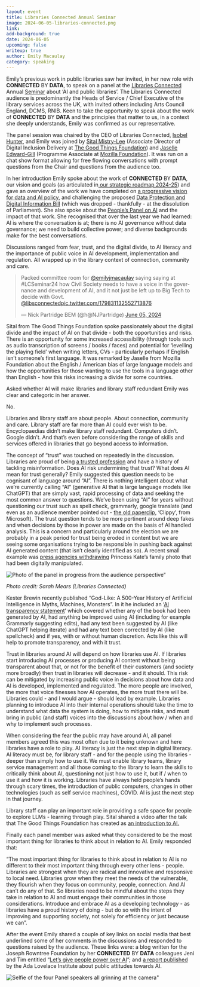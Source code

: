 ```yaml
---
layout: event
title: Libraries Connected Annual Seminar
image: 2024-06-05-libraries-connected.png
link: 
add-background: true
date: 2024-06-05
upcoming: false
writeup: true
author: Emily Macaulay
category: speaking
---
```

Emily’s previous work in public libraries saw her invited, in her new role with **CONNECTED** BY **DATA**, to speak on a panel at the [Libraries Connected](https://www.librariesconnected.org.uk/) Annual [Seminar](https://www.librariesconnected.org.uk/training-and-events/libraries-connected-annual-seminar-2024-%E2%80%9Cpower-partnership) about ‘AI and public libraries’.  The Libraries Connected audience is predominantly the Heads of Service / Chief Executive of the library services across the UK, with invited others including Arts Council England, DCMS, RNIB.  Keen to take the opportunity to speak about the work of **CONNECTED** BY **DATA** and the principles that matter to us, in a context she deeply understands, Emily was confirmed as our representative.

<!--more-->

The panel session was chaired by the CEO of Libraries Connected, [Isobel Hunter](https://www.librariesconnected.org.uk/content/isobel-hunter), and Emily was joined by [Sital Mistry-Lee](https://www.linkedin.com/in/sital-mistry-lee-0b155862/?originalSubdomain=uk) (Associate Director of Digital Inclusion Delivery at [The Good Things Foundation](https://www.goodthingsfoundation.org/)) and [Jaselle Edward-Gill](https://www.mozillapulse.org/profile/5940) (Programme Associate at [Mozilla Foundation](https://foundation.mozilla.org/en/what-we-fund/fellowships-and-awards-team/)).  It was run on a chat show format allowing for free flowing conversations with prompt questions from the Chair and questions from the audience too.

In her introduction Emily spoke about the work of **CONNECTED** BY **DATA**, our vision and goals (as articulated in[ our strategic roadmap 2024-25](https://docs.google.com/document/d/1Tko_bLwPps1_1_cg-Y4nJ_Pu88YZ1R26rwtQ9IW5jCs/edit)) and gave an overview of the work we have completed on [a progressive vision for data and AI policy](https://connectedbydata.org/resources/progressive-vision), and challenging the proposed [Data Protection and Digital Information Bill](https://connectedbydata.org/resources/dpdib-lords-committee-briefing) (which was dropped - thankfully - at the dissolution of Parliament). She also spoke about the [People’s Panel on AI](https://connectedbydata.org/projects/2023-peoples-panel-on-ai) and the impact of that work. She recognised that over the last year we had learned: AI is where the conversation is at; there is no AI governance without data governance; we need to build collective power; and diverse backgrounds make for the best conversations. 

Discussions ranged from fear, trust, and the digital divide, to AI literacy and the importance of public voice in AI development, implementation and regulation. All wrapped up in the library context of connection, community and care.

<blockquote class="twitter-tweet"><p lang="en" dir="ltr">Packed committee room for <a href="https://twitter.com/emilyjmacaulay">@emilyjmacaulay</a> saying saying at #LCSeminar24 how Civil Society needs to have a voice in the governance and development of AI, and it not just be left up to Big Tech to decide with Govt. <a href="https://twitter.com/libsconnected">@libsconnected</a><a href="https://x.com/NJPartridge/status/1798311325527138765">pic.twitter.com/179831132552713876</a></p>&mdash; Nick Partridge BEM (@h@NJPartridge) <a href="https://x.com/NJPartridge/status/1798311325527138765">June 05, 2024</a></blockquote> <script async src="https://platform.twitter.com/widgets.js" charset="utf-8"></script>

Sital from The Good Things Foundation spoke passionately about the digital divide and the impact of AI on that divide - both the opportunities and risks. There is an opportunity for some increased accessibility (through tools such as audio transcription of screens / books / faces) and potential for ‘levelling the playing field’ when writing letters, CVs - particularly perhaps if English isn’t someone’s first language. It was remarked by Jaselle from Mozilla Foundation about the English / American bias of large language models and how the opportunities for those wanting to use the tools in a language other than English - how this risks increasing a divide for some countries. 

Asked whether AI will make libraries and library staff redundant Emily was clear and categoric in her answer.

No.

Libraries and library staff are about people. About connection, community and care. Library staff are far more than AI could ever wish to be. Encyclopaedias didn’t make library staff redundant. Computers didn’t. Google didn’t. And that’s even before considering the range of skills and services offered in libraries that go beyond access to information.

The concept of “trust” was touched on repeatedly in the discussion.  Libraries are proud of being [a trusted profession](https://www.cilip.org.uk/page/trustedprofessional) and have a history of tackling misinformation.  Does AI risk undermining that trust? What does AI mean for trust generally? Emily suggested this question needs to be cognisant of language around “AI”. There is nothing intelligent about what we’re currently calling “AI” (generative AI that is large language models like ChatGPT) that are simply vast, rapid processing of data and seeking the most common answer to questions.  We’ve been using “AI” for years without questioning our trust such as spell check, grammarly, google translate (and even as an audience member pointed out - [the old paperclip](https://en.wikipedia.org/wiki/Office_Assistant), ‘Clippy’, from Microsoft). The trust question tends to be more pertinent around deep fakes and when decisions by those in power are made on the basis of AI handled analysis. This is a concern and particularly around the election we are probably in a peak period for trust being eroded in content but we are seeing some organisations trying to be responsible in pushing back against AI generated content (that isn’t clearly identified as so).  A recent small example was [press agencies withdrawing](https://inews.co.uk/news/photo-agencies-pull-photo-of-kate-middleton-over-claims-it-was-manipulated-2949745) Princess Kate’s family photo that had been digitally manipulated. 

![Photo of the panel in progress from the audience perspective"]({{site.baseurl}}/assets/events/2024-06-05-panel.jpeg)

_Photo credit: Sarah Mears (Libraries Connected)_

Kester Brewin recently published “God-Like: A 500-Year History of Artificial Intelligence in Myths, Machines, Monsters”.  In it he included an ‘[AI transparency statement](https://www.theguardian.com/books/2024/apr/04/why-i-wrote-an-ai-transparency-statement-for-my-book-and-think-other-authors-should-too)’ which covered whether any of the book had been generated by AI, had anything be improved using AI (including for example Grammarly suggesting edits), had any text been suggested by AI (like ChatGPT helping iterate) and had any text been corrected by AI (like spellcheck) and if yes, with or without human discretion. Acts like this will help to promote transparency, and with it trust. 

Trust in libraries around AI will depend on how libraries use AI.  If libraries start introducing AI processes or producing AI content without being transparent about that, or not for the benefit of their customers (and society more broadly) then trust in libraries will decrease - and it should. This risk can be mitigated by increasing public voice in decisions about how data and AI is developed, implemented and regulated.  The more people are involved, the more that voice finesses how AI operates, the more trust there will be. Libraries could - and I would argue - should lead by example.  Libraries planning to introduce AI into their internal operations should take the time to understand what data the system is doing, how to mitigate risks, and must bring in public (and staff) voices into the discussions about how / when and why to implement such processes. 

When considering the fear the public may have around AI, all panel members agreed this was most often due to it being unknown and here libraries have a role to play. AI literacy is just the next step in digital literacy.  AI literacy must be, for library staff - and for the people using the libraries - deeper than simply how to use it. We must enable library teams, library service management and all those coming to the library to learn the skills to critically think about AI, questioning not just how to use it, but if / when to use it and how it is working. Libraries have always held people’s hands through scary times, the introduction of public computers, changes in other technologies (such as self service machines), COVID.  AI is just the next step in that journey.

Library staff can play an important role in providing a safe space for people to explore LLMs - learning through play.  Sital shared a video after the talk that The Good Things Foundation has created as [an introduction to AI.](https://network.goodthingsfoundation.org/learning/introduction-to-ai)

Finally each panel member was asked what they considered to be the most important thing for libraries to think about in relation to AI.  Emily responded that:

“The most important thing for libraries to think about in relation to AI is no different to their most important thing through every other lens - people. Libraries are strongest when they are radical and innovative and responsive to local need. Libraries grow when they meet the needs of the vulnerable, they flourish when they focus on community, people, connection. And AI can’t do any of that. So libraries need to be mindful about the steps they take in relation to AI and must engage their communities in those considerations.  Introduce and embrace AI as a developing technology - as libraries have a proud history of doing - but do so with the intent of improving and supporting society, not solely for efficiency or just because we can”.

After the event Emily shared a couple of key links on social media that best underlined some of her comments in the discussions and responded to questions raised by the audience.  These links were: a blog written for the Joseph Rowntree Foundation by her **CONNECTED** BY **DATA** colleagues Jeni and Tim entitled “[Let’s give people power over AI](https://www.jrf.org.uk/ai-for-public-good/lets-give-people-power-over-ai)”; and [a report published](https://www.adalovelaceinstitute.org/evidence-review/what-do-the-public-think-about-ai/) by the Ada Lovelace Institute about public attitudes towards AI.

![Selfie of the four Panel speakers all grinning at the camera"]({{site.baseurl}}/assets/events/2024-06-05-selfie.jpeg)
